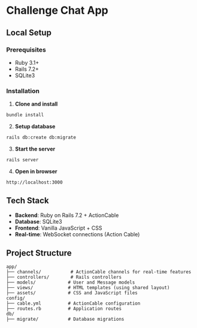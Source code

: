 # Challenge Chat App

## Local Setup

### Prerequisites

- Ruby 3.1+
- Rails 7.2+
- SQLite3

### Installation

1. **Clone and install**

```bash
bundle install
```

2. **Setup database**

```bash
rails db:create db:migrate
```

3. **Start the server**

```bash
rails server
```

4. **Open in browser**

```
http://localhost:3000
```

## Tech Stack

- **Backend**: Ruby on Rails 7.2 + ActionCable
- **Database**: SQLite3
- **Frontend**: Vanilla JavaScript + CSS
- **Real-time**: WebSocket connections (Action Cable)

## Project Structure

```
app/
├── channels/           # ActionCable channels for real-time features
├── controllers/        # Rails controllers
├── models/            # User and Message models
├── views/             # HTML templates (using shared layout)
├── assets/            # CSS and JavaScript files
config/
├── cable.yml          # ActionCable configuration
├── routes.rb          # Application routes
db/
├── migrate/           # Database migrations
```
